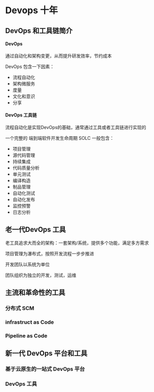 # Devops 十年

## DevOps 和工具链简介

#### DevOps 

通过自动化和架构变更，从而提升研发效率，节约成本

DevOps 包含一下因素：

- 流程自动化
- 架构微服务
- 度量
- 文化和意识
- 分享

#### DevOps 工具链

流程自动化是实现DevOps的基础，通常通过工具或者工具链进行实现的



一个完整的 端到端软件开发生命周期 SOLC 一般包含：

- 项目管理
- 源代码管理
- 持续集成
- 代码质量分析
- 单元测试
- 编译构造
- 制品管理
- 自动化测试
- 自动化发布
- 监控预警
- 日志分析

## 老一代DevOps 工具

老工具追求大而全的架构：一套架构/系统，提供多个功能，满足多方需求

项目管理为瀑布式，按照开发流程一步步推进

开发团队以系统为单位

团队组织为独立的开发，测试，运维

## 主流和革命性的工具

### 分布式 SCM

### infrastruct as Code

### Pipeline as Code

## 新一代 DevOps 平台和工具



### 基于云原生的一站式 DevOps 平台

### DevOps 工具



